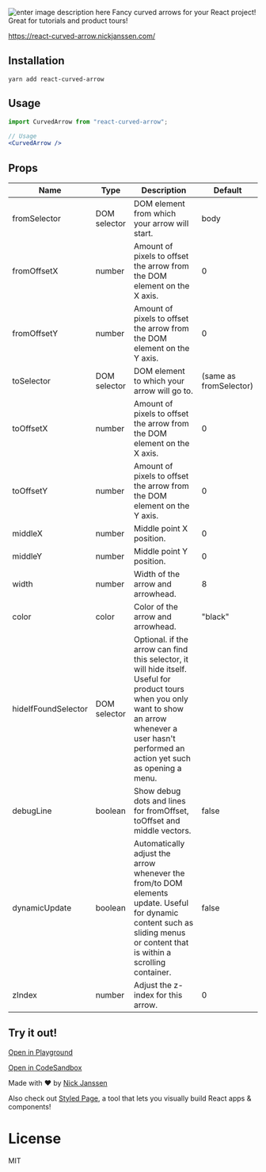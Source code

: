 ![enter image description here](https://assets.styledpage.com/react-curved-arrow/logo.png)
Fancy curved arrows for your React project! Great for tutorials and product tours!

https://react-curved-arrow.nickjanssen.com/



## Installation

`yarn add react-curved-arrow`

## Usage

```jsx
import CurvedArrow from "react-curved-arrow";

// Usage
<CurvedArrow />
```

## Props
|Name|Type|Description|Default|
|--- |--- |--- |--- |
|fromSelector|DOM selector|DOM element from which your arrow will start.|body|
|fromOffsetX|number|Amount of pixels to offset the arrow from the DOM element on the X axis.|0|
|fromOffsetY|number|Amount of pixels to offset the arrow from the DOM element on the Y axis.|0|
|toSelector|DOM selector|DOM element to which your arrow will go to.|(same as fromSelector)|
|toOffsetX|number|Amount of pixels to offset the arrow from the DOM element on the X axis.|0|
|toOffsetY|number|Amount of pixels to offset the arrow from the DOM element on the Y axis.|0|
|middleX|number|Middle point X position.|0|
|middleY|number|Middle point Y position.|0|
|width|number|Width of the arrow and arrowhead.|8|
|color|color|Color of the arrow and arrowhead.|"black"|
|hideIfFoundSelector|DOM selector|Optional. if the arrow can find this selector, it will hide itself. Useful for product tours when you only want to show an arrow whenever a user hasn't performed an action yet such as opening a menu.||
|debugLine|boolean|Show debug dots and lines for fromOffset, toOffset and middle vectors.|false|
|dynamicUpdate|boolean|Automatically adjust the arrow whenever the from/to DOM elements update. Useful for dynamic content such as sliding menus or content that is within a scrolling container.|false|
|zIndex|number|Adjust the z-index for this arrow.|0|

## Try it out!

[Open in Playground](https://app.styledpage.com/app/-M-zcwJJQcEEOLLVgwE8)

[Open in CodeSandbox](https://codesandbox.io/s/wild-wave-32jt9)

Made with ❤️ by [Nick Janssen](https://twitter.com/nickjanssen_com)

Also check out [Styled Page](https://styledpage.com/?ref=eam&eam=react-curved), a tool that lets you visually build React apps & components!

# License
MIT
